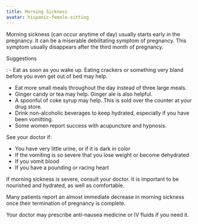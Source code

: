 ```yaml
---
title: Morning Sickness
avatar: hispanic-female-sitting
---
```


Morning sickness (can occur anytime of day) usually starts early in the
pregnancy.  It can be a miserable debilitating symptom of pregnancy.
This symptom usually disappears after the third month of pregnancy.

Suggestions

: - Eat as soon as you wake up.  Eating crackers or something very bland
  before you even get out of bed may help.
- Eat more small meals throughout the day instead of three large meals.
- Ginger candy or tea may help.  Ginger ale is also helpful.
- A spoonful of coke syrup may help.  This is sold over the counter at
  your drug store.
- Drink non-alcoholic beverages to keep hydrated, especially if you have
  been vomitting.
- Some women report success with acupuncture and hypnosis.

See your doctor if:

- You have very little urine, or if it is dark in color
- If the vomiting is so severe that you lose weight or become dehydrated
- If you vomit blood
- If you have a pounding or racing heart

If morning sickness is severe, consult your doctor.  It is important to
be nourished and hydrated, as well as comfortable.

Many patients report an almost immediate decrease in morning sickness
once their termination of pregnancy is complete.

Your doctor may prescribe anti-nausea medicine or IV fluids if you need
it.

